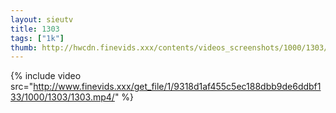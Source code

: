 ```yaml
--- 
layout: sieutv
title: 1303
tags: ["1k"]
thumb: http://hwcdn.finevids.xxx/contents/videos_screenshots/1000/1303/preview.mp4.jpg
---
```

{% include video src="http://www.finevids.xxx/get_file/1/9318d1af455c5ec188dbb9de6ddbf133/1000/1303/1303.mp4/" %} 
